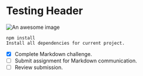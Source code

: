 # Testing Header
![An awesome image](https://octodex.github.com/images/yaktocat.png)

```
npm install
Install all dependencies for current project.
```

- [x] Complete Markdown challenge.
- [ ] Submit assignment for Markdown communication.
- [ ] Review submission.
